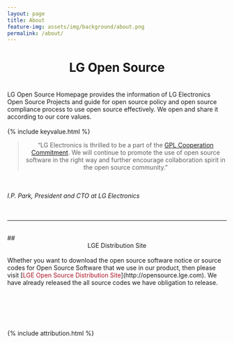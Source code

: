 ```yaml
---
layout: page
title: About
feature-img: assets/img/background/about.png
permalink: /about/
---
```


# <center> LG Open Source </center> 
<br>
LG Open Source Homepage provides the information of LG Electronics Open Source Projects and guide for open source policy and open source compliance process to use open source effectively. We open and share it according to our core values.
<br>
<br>
{% include keyvalue.html %}


><center>“LG Electronics is thrilled to be a part of the <a href="https://github.com/LGE-OSS/gpl-commitment">GPL Cooperation Commitment</a>. We will continue to promote the use of open source software in the right way and further encourage collaboration spirit in the open source community."
<br>
<br><em>I.P. Park, President and CTO at LG Electronics</em></center>

<br />
<br />
<br />
<hr>
<br>
## <center>LGE Distribution Site</center>
<br>
Whether you want to download the open source software notice or source codes for Open Source Software that we use in our product, then please visit [<span style="color:#ab1628">LGE Open Source Distribution Site</span>](http://opensource.lge.com). We have already released the all source codes we have obligation to release. 
<br>
<br>
<br>
<br>
<br>
<br>

{% include attribution.html %}
<br> 
